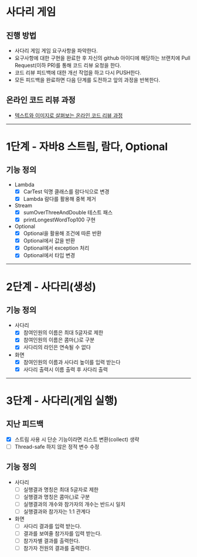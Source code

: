 # 사다리 게임
## 진행 방법
* 사다리 게임 게임 요구사항을 파악한다.
* 요구사항에 대한 구현을 완료한 후 자신의 github 아이디에 해당하는 브랜치에 Pull Request(이하 PR)를 통해 코드 리뷰 요청을 한다.
* 코드 리뷰 피드백에 대한 개선 작업을 하고 다시 PUSH한다.
* 모든 피드백을 완료하면 다음 단계를 도전하고 앞의 과정을 반복한다.

## 온라인 코드 리뷰 과정
* [텍스트와 이미지로 살펴보는 온라인 코드 리뷰 과정](https://github.com/nextstep-step/nextstep-docs/tree/master/codereview)
***

# 1단계 - 자바8 스트림, 람다, Optional

## 기능 정의
* Lambda
  - [x] CarTest 익명 클래스를 람다식으로 변경
  - [x] Lambda 람다를 활용해 중복 제거
* Stream
  - [x] sumOverThreeAndDouble 테스트 패스
  - [x] printLongestWordTop100 구현
* Optional
  - [x] Optional을 활용해 조건에 따른 반환
  - [x] Optional에서 값을 반환
  - [x] Optional에서 exception 처리
  - [x] Optional에서 타입 변경

***

# 2단계 - 사다리(생성)

## 기능 정의

* 사다리
  - [x] 참여인원의 이름은 최대 5글자로 제한
  - [x] 참여인원의 이름은 콤마(,)로 구분
  - [x] 사다리의 라인은 연속될 수 없다
* 화면
  - [x] 참여인원의 이름과 사다리 높이를 입력 받는다
  - [x] 사다리 출력시 이름 출력 후 사다리 출력

***

# 3단계 - 사다리(게임 실행)

## 지난 피드백
 - [x] 스트림 사용 시 단순 기능이라면 리스트 변환(collect) 생략
 - [ ] Thread-safe 하지 않은 정적 변수 수정

## 기능 정의

* 사다리
  - [ ] 실행결과 명칭은 최대 5글자로 제한
  - [ ] 실행결과 명칭은 콤마(,)로 구분
  - [ ] 실행결과의 개수와 참가자의 개수는 반드시 일치
  - [ ] 실행결과와 참가자는 1:1 관계다
* 화면
  - [ ] 사다리 결과를 입력 받는다.
  - [ ] 결과를 보여줄 참가자를 입력 받는다.
  - [ ] 참가자별 결과를 출력한다.
  - [ ] 참가자 전원의 결과를 출력한다.